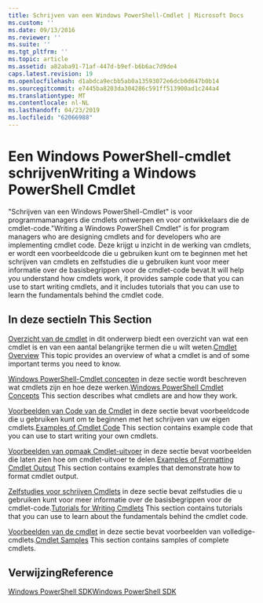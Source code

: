 ```yaml
---
title: Schrijven van een Windows PowerShell-Cmdlet | Microsoft Docs
ms.custom: ''
ms.date: 09/13/2016
ms.reviewer: ''
ms.suite: ''
ms.tgt_pltfrm: ''
ms.topic: article
ms.assetid: a82aba91-71af-447d-b9ef-b6b6ac7d9de4
caps.latest.revision: 19
ms.openlocfilehash: d1abdca9ecbb5ab0a13593072e6dcb0d647b0b14
ms.sourcegitcommit: e7445ba8203da304286c591ff513900ad1c244a4
ms.translationtype: MT
ms.contentlocale: nl-NL
ms.lasthandoff: 04/23/2019
ms.locfileid: "62066988"
---
```

# <a name="writing-a-windows-powershell-cmdlet"></a><span data-ttu-id="db111-102">Een Windows PowerShell-cmdlet schrijven</span><span class="sxs-lookup"><span data-stu-id="db111-102">Writing a Windows PowerShell Cmdlet</span></span>

<span data-ttu-id="db111-103">"Schrijven van een Windows PowerShell-Cmdlet" is voor programmamanagers die cmdlets ontwerpen en voor ontwikkelaars die de cmdlet-code.</span><span class="sxs-lookup"><span data-stu-id="db111-103">"Writing a Windows PowerShell Cmdlet" is for program managers who are designing cmdlets and for developers who are implementing cmdlet code.</span></span> <span data-ttu-id="db111-104">Deze krijgt u inzicht in de werking van cmdlets, er wordt een voorbeeldcode die u gebruiken kunt om te beginnen met het schrijven van cmdlets en zelfstudies die u gebruiken kunt voor meer informatie over de basisbegrippen voor de cmdlet-code bevat.</span><span class="sxs-lookup"><span data-stu-id="db111-104">It will help you understand how cmdlets work, it provides sample code that you can use to start writing cmdlets, and it includes tutorials that you can use to learn the fundamentals behind the cmdlet code.</span></span>

## <a name="in-this-section"></a><span data-ttu-id="db111-105">In deze sectie</span><span class="sxs-lookup"><span data-stu-id="db111-105">In This Section</span></span>

<span data-ttu-id="db111-106">[Overzicht van de cmdlet](./cmdlet-overview.md) in dit onderwerp biedt een overzicht van wat een cmdlet is en van een aantal belangrijke termen die u wilt weten.</span><span class="sxs-lookup"><span data-stu-id="db111-106">[Cmdlet Overview](./cmdlet-overview.md) This topic provides an overview of what a cmdlet is and of some important terms you need to know.</span></span>

<span data-ttu-id="db111-107">[Windows PowerShell-Cmdlet concepten](./windows-powershell-cmdlet-concepts.md) in deze sectie wordt beschreven wat cmdlets zijn en hoe deze werken.</span><span class="sxs-lookup"><span data-stu-id="db111-107">[Windows PowerShell Cmdlet Concepts](./windows-powershell-cmdlet-concepts.md) This section describes what cmdlets are and how they work.</span></span>

<span data-ttu-id="db111-108">[Voorbeelden van Code van de Cmdlet](./examples-of-cmdlet-code.md) in deze sectie bevat voorbeeldcode die u gebruiken kunt om te beginnen met het schrijven van uw eigen cmdlets.</span><span class="sxs-lookup"><span data-stu-id="db111-108">[Examples of Cmdlet Code](./examples-of-cmdlet-code.md) This section contains example code that you can use to start writing your own cmdlets.</span></span>

<span data-ttu-id="db111-109">[Voorbeelden van opmaak Cmdlet-uitvoer](https://msdn.microsoft.com/en-us/65829249-124d-47d0-9bf3-8e397dc55855) in deze sectie bevat voorbeelden die laten zien hoe om cmdlet-uitvoer te delen.</span><span class="sxs-lookup"><span data-stu-id="db111-109">[Examples of Formatting Cmdlet Output](https://msdn.microsoft.com/en-us/65829249-124d-47d0-9bf3-8e397dc55855) This section contains examples that demonstrate how to format cmdlet output.</span></span>

<span data-ttu-id="db111-110">[Zelfstudies voor schrijven Cmdlets](./tutorials-for-writing-cmdlets.md) in deze sectie bevat zelfstudies die u gebruiken kunt voor meer informatie over de basisbegrippen voor de cmdlet-code.</span><span class="sxs-lookup"><span data-stu-id="db111-110">[Tutorials for Writing Cmdlets](./tutorials-for-writing-cmdlets.md) This section contains tutorials that you can use to learn about the fundamentals behind the cmdlet code.</span></span>

<span data-ttu-id="db111-111">[Voorbeelden van de cmdlet](./cmdlet-samples.md) in deze sectie bevat voorbeelden van volledige-cmdlets.</span><span class="sxs-lookup"><span data-stu-id="db111-111">[Cmdlet Samples](./cmdlet-samples.md) This section contains samples of complete cmdlets.</span></span>

## <a name="reference"></a><span data-ttu-id="db111-112">Verwijzing</span><span class="sxs-lookup"><span data-stu-id="db111-112">Reference</span></span>

[<span data-ttu-id="db111-113">Windows PowerShell SDK</span><span class="sxs-lookup"><span data-stu-id="db111-113">Windows PowerShell SDK</span></span>](../windows-powershell-reference.md)
